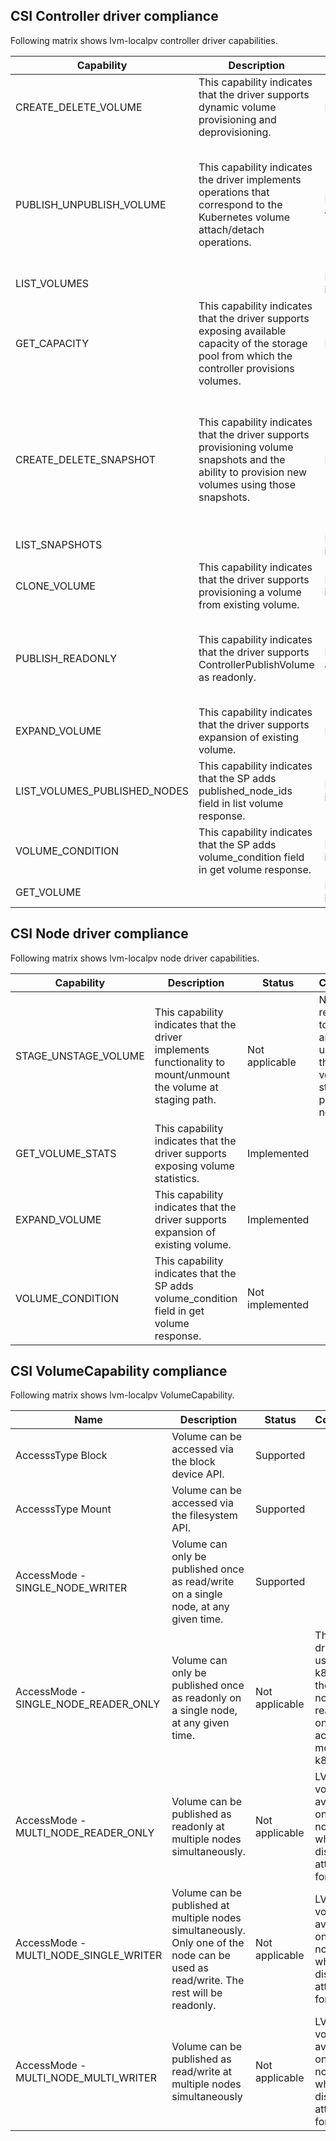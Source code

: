 ## CSI Controller driver compliance

Following matrix shows lvm-localpv controller driver capabilities.

| Capability | Description | Status | Comment |
| -------------------------------- | -------------- | ------------ | ------------ |
| CREATE_DELETE_VOLUME | This capability indicates that the driver supports dynamic volume provisioning and deprovisioning. | Implemented |  |
| PUBLISH_UNPUBLISH_VOLUME | This capability indicates the driver implements operations that correspond to the Kubernetes volume attach/detach operations. | Not applicable | This functionality is not required for LVM CSI driver as this is local volume and available on the node. |
| LIST_VOLUMES |  | Not implemented |  |
| GET_CAPACITY | This capability indicates that the driver supports exposing available capacity of the storage pool from which the controller provisions volumes. | Implemented |  |
| CREATE_DELETE_SNAPSHOT | This capability indicates that the driver supports provisioning volume snapshots and the ability to provision new volumes using those snapshots. | Implemented | Creation and deletion of volume snapshot is implemented but creating a volume using snapshot is not supported. |
| LIST_SNAPSHOTS |  | Not implemented |  |
| CLONE_VOLUME | This capability indicates that the driver supports provisioning a volume from existing volume. | Not implemented |  |
| PUBLISH_READONLY |  This capability indicates that the driver supports ControllerPublishVolume as readonly. | Not applicable | As controller publish is not applicable this is also not applicable. |
| EXPAND_VOLUME | This capability indicates that the driver supports expansion of  existing volume. | Implemented |  |
| LIST_VOLUMES_PUBLISHED_NODES | This capability indicates that the SP adds published_node_ids field in list volume response. | Not implemented |  |
| VOLUME_CONDITION | This capability indicates that the SP adds volume_condition field in get volume response. | Not implemented |  |
| GET_VOLUME |  | Not implemented |  |



## CSI Node driver compliance

Following matrix shows lvm-localpv node driver capabilities.

| Capability | Description | Status | Comment |
| -------------------------------- | -------------- | ------------ | ------------ |
| STAGE_UNSTAGE_VOLUME | This capability indicates that the driver implements functionality to mount/unmount the volume at staging path. | Not applicable | Not required to mount and unmount the volume in staging path for now. |
| GET_VOLUME_STATS |  This capability indicates that the driver supports exposing volume statistics. | Implemented |  |
| EXPAND_VOLUME | This capability indicates that the driver supports expansion of  existing volume. | Implemented |  |
| VOLUME_CONDITION | This capability indicates that the SP adds volume_condition field in get volume response. | Not implemented |  |



## CSI VolumeCapability compliance

Following matrix shows lvm-localpv VolumeCapability.

| Name | Description | Status | Comment |
| -------------------------------- | -------------- | ------------ | ------------ |
| AccesssType Block | Volume can be accessed via the block device API. | Supported |  |
| AccesssType Mount | Volume can be accessed via the filesystem API. | Supported |  |
| AccessMode - SINGLE_NODE_WRITER | Volume can only be published once as read/write on a single node, at any given time. | Supported |  |
| AccessMode - SINGLE_NODE_READER_ONLY | Volume can only be published once as readonly on a single node, at any given time. | Not applicable | This CSI driver is used in k8s and there is no readonly once access mode in k8s. |
| AccessMode - MULTI_NODE_READER_ONLY | Volume can be published as readonly at multiple nodes simultaneously. | Not applicable | LVM volume is available on single node where the disks are attached for VG. |
| AccessMode - MULTI_NODE_SINGLE_WRITER | Volume can be published at multiple nodes simultaneously. Only one of the node can be used as read/write. The rest will be readonly. | Not applicable | LVM volume is available on single node where the disks are attached for VG. |
| AccessMode - MULTI_NODE_MULTI_WRITER | Volume can be published as read/write at multiple nodes simultaneously | Not applicable | LVM volume is available on single node where the disks are attached for VG. |

